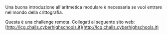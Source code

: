 Una buona introduzione all'aritmetica modulare è necessaria se vuoi entrare nel mondo della crittografia.

Questa è una challenge remota. Collegati al seguente sito web:
[http://lcg.challs.cyberhighschools.it](http://lcg.challs.cyberhighschools.it)